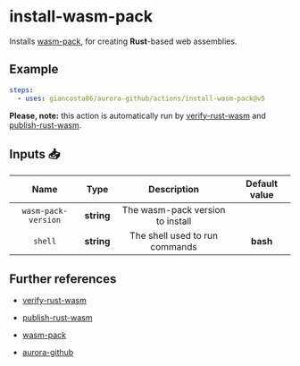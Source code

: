 # install-wasm-pack

Installs [wasm-pack](https://rustwasm.github.io/wasm-pack/), for creating **Rust**-based web assemblies.

## Example

```yaml
steps:
  - uses: giancosta86/aurora-github/actions/install-wasm-pack@v5
```

**Please, note:** this action is automatically run by [verify-rust-wasm](../verify-rust-wasm/README.md) and [publish-rust-wasm](../publish-rust-wasm/README.md).

## Inputs 📥

|        Name         |    Type    |           Description            | Default value |
| :-----------------: | :--------: | :------------------------------: | :-----------: |
| `wasm-pack-version` | **string** | The wasm-pack version to install |               |
|       `shell`       | **string** |  The shell used to run commands  |   **bash**    |

## Further references

- [verify-rust-wasm](../verify-rust-wasm/README.md)

- [publish-rust-wasm](../publish-rust-wasm/README.md)

- [wasm-pack](https://rustwasm.github.io/wasm-pack/)

- [aurora-github](../../README.md)
